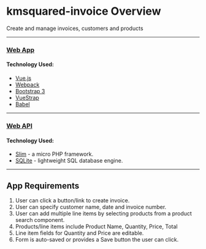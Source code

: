 # kmsquared-invoice Overview

Create and manage invoices, customers and products


---

### [Web App](https://github.com/kmsquared/kmsquared-invoice/tree/master/web-app)

#### Technology Used:
* [Vue.js](https://vuejs.org/)
* [Webpack](https://webpack.github.io/)
* [Bootstrap 3](http://getbootstrap.com/)
* [VueStrap](http://yuche.github.io/vue-strap/)
* [Babel](https://babeljs.io/)

---

### [Web API](https://github.com/kmsquared/kmsquared-invoice/tree/master/web-api)

#### Technology Used:
* [Slim](http://www.slimframework.com/) - a micro PHP framework.
* [SQLite](https://www.sqlite.org/) - lightweight SQL database engine.

---

## App Requirements 
1. User can click a button/link to create invoice.
2. User can specify customer name, date and invoice number.
3. User can add multiple line items by selecting products from a product search component.
4. Products/line items include Product Name, Quantity, Price, Total
5. Line item fields for Quantity and Price are editable.
6. Form is auto-saved or provides a Save button the user can click.